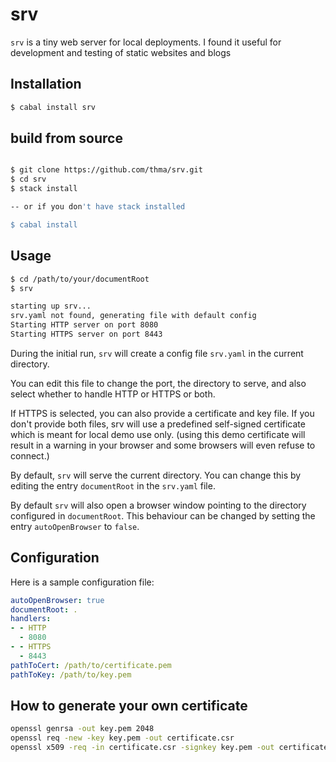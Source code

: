 # srv
`srv` is a tiny web server for local deployments. 
I found it useful for development and testing of static websites and blogs

## Installation

```bash
$ cabal install srv
```

## build from source

```bash

$ git clone https://github.com/thma/srv.git
$ cd srv
$ stack install 

-- or if you don't have stack installed

$ cabal install
```

## Usage

```bash
$ cd /path/to/your/documentRoot
$ srv

starting up srv...
srv.yaml not found, generating file with default config
Starting HTTP server on port 8080
Starting HTTPS server on port 8443
```

During the initial run, `srv` will create a config file `srv.yaml`
in the current directory. 

You can edit this file to change the port, the directory to serve, 
and also select whether to handle HTTP or HTTPS or both.

If HTTPS is selected, you can also provide a certificate and key file.
If you don't provide both files, srv will use a predefined
self-signed certificate which is meant for local demo use only.
(using this demo certificate will result in a warning in your browser 
and some browsers will even refuse to connect.)

By default, `srv` will serve the current directory. You can change this by
editing the entry `documentRoot` in the `srv.yaml` file.

By default `srv` will also open a browser window pointing to the directory configured in `documentRoot`. This behaviour can be changed by setting the entry `autoOpenBrowser` to `false`.

## Configuration

Here is a sample configuration file:

```yaml
autoOpenBrowser: true
documentRoot: .
handlers:
- - HTTP
  - 8080
- - HTTPS
  - 8443
pathToCert: /path/to/certificate.pem
pathToKey: /path/to/key.pem
```

## How to generate your own certificate

```bash
openssl genrsa -out key.pem 2048
openssl req -new -key key.pem -out certificate.csr
openssl x509 -req -in certificate.csr -signkey key.pem -out certificate.pem
```




